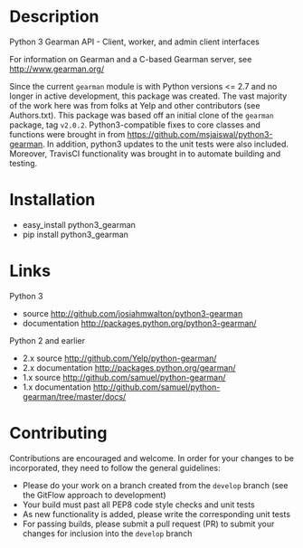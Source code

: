 Description
===========
Python 3 Gearman API - Client, worker, and admin client interfaces

For information on Gearman and a C-based Gearman server, see http://www.gearman.org/

Since the current `gearman` module is with Python versions <=
2.7 and no longer in active development, this package was created. 
The vast majority of the work here was from folks at Yelp and other 
contributors (see Authors.txt). This package was based off an initial clone of 
the `gearman` package, tag `v2.0.2`. Python3-compatible fixes to core classes 
and functions were brought in from https://github.com/msjaiswal/python3-gearman. 
In addition, python3 updates to the unit tests were also included. Moreover, 
TravisCI functionality was brought in to automate
building and testing. 

Installation
============
* easy_install python3_gearman
* pip install python3_gearman

Links
=====

Python 3
* source <http://github.com/josiahmwalton/python3-gearman>
* documentation <http://packages.python.org/python3-gearman/>

Python 2 and earlier
* 2.x source <http://github.com/Yelp/python-gearman/>
* 2.x documentation <http://packages.python.org/gearman/>
* 1.x source <http://github.com/samuel/python-gearman/>
* 1.x documentation <http://github.com/samuel/python-gearman/tree/master/docs/>

Contributing
===========

Contributions are encouraged and welcome. In order for your changes to be incorporated, they
need to follow the general guidelines:
* Please do your work on a branch created from the `develop` branch (see the GitFlow approach to development)
* Your build must past all PEP8 code style checks and unit tests
* As new functionality is added, please write the corresponding unit tests
* For passing builds, please submit a pull request (PR) to submit your
  changes for inclusion into the `develop` branch